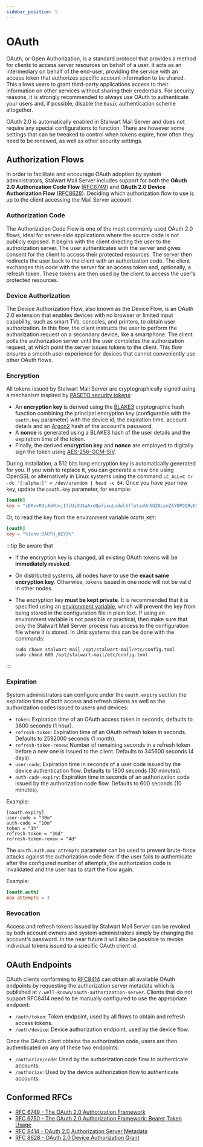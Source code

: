 ```yaml
---
sidebar_position: 5
---
```


# OAuth

OAuth, or Open Authorization, is a standard protocol that provides a method for clients to access server resources on behalf of a user. It acts as an intermediary on behalf of the end-user, providing the service with an access token that authorizes specific account information to be shared. This allows users to grant third-party applications access to their information on other services without sharing their credentials. For security reasons, it is strongly recommended to always use OAuth to
authenticate your users and, if possible, disable the ``Basic`` authentication scheme altogether.

OAuth 2.0 is automatically enabled in Stalwart Mail Server and does not require any special configurations to function. There are however some settings that can be tweaked to control when tokens expire, how often they need to be renewed, as well as other security settings.

## Authorization Flows

In order to facilitate and encourage OAuth adoption by system administrators, Stalwart Mail Server includes support for both the __OAuth 2.0 Authorization Code Flow__ ([RFC6749](https://www.rfc-editor.org/rfc/rfc6749.html)) and 
__OAuth 2.0 Device Authorization Flow__ ([RFC8628](https://www.rfc-editor.org/rfc/rfc8628)). Deciding which authorization flow to use is up to the client accessing the Mail Server account.

### Authorization Code

The Authorization Code Flow is one of the most commonly used OAuth 2.0 flows, ideal for server-side applications where the source code is not publicly exposed. It begins with the client directing the user to the authorization server. The user authenticates with the server and gives consent for the client to access their protected resources. The server then redirects the user back to the client with an authorization code. The client exchanges this code with the server for an access token and, optionally, a refresh token. These tokens are then used by the client to access the user's protected resources.

### Device Authorization

The Device Authorization Flow, also known as the Device Flow, is an OAuth 2.0 extension that enables devices with no browser or limited input capability, such as smart TVs, consoles, and printers, to obtain user authorization. In this flow, the client instructs the user to perform the authorization request on a secondary device, like a smartphone. The client polls the authorization server until the user completes the authorization request, at which point the server issues tokens to the client. This flow ensures a smooth user experience for devices that cannot conveniently use other OAuth flows.

### Encryption

All tokens issued by Stalwart Mail Server are cryptographically signed using a mechanism inspired by [PASETO security tokens](https://paseto.io/):

- An **encryption key** is derived using the [BLAKE3](https://en.wikipedia.org/wiki/BLAKE_(hash_function)#BLAKE3) cryptographic hash function combining the principal encryption key (configurable with the `oauth.key` parameter) with the device id, the expiration time, account details and an [Argon2](https://en.wikipedia.org/wiki/Argon2) hash of the account's password.
- A **nonce** is generated using a BLAKE3 hash of the user details and the expiration time of the token.
- Finally, the derived **encryption key** and **nonce** are employed to digitally sign the token using  [AES-256-GCM-SIV](https://www.rfc-editor.org/rfc/rfc8452).

During installation, a 512 bits long encryption key is automatically generated for you. If you wish to replace it, you can generate a new one using OpenSSL or alternatively in Linux systems using the
command ``LC_ALL=C tr -dc '[:alpha:]' < /dev/urandom | head -c 64``. Once you have your new key, update the ``oauth.key`` parameter, for example:

```toml
[oauth]
key = "sDRvvROsJmRUnjIfcUiDUSaAxdQpfixuLvdwlSffptaxUnSQZALenZSYUPQQByUI"
```

Or, to read the key from the environment variable `OAUTH_KEY`:

```toml
[oauth]
key = "%{env:OAUTH_KEY}%"
```

:::tip Be aware that

- If the encryption key is changed, all existing OAuth tokens will be **immediately revoked**.
- On distributed systems, all nodes have to use the **exact same encryption key**. Otherwise,
  tokens issued in one node will not be valid in other nodes.
- The encryption key **must be kept private**. It is recommended that it is specified using an [environment variable](/docs/configuration/macros), which will prevent the key from being stored in the configuration file in plain text.
  If using an environment variable is not possible or practical, then make sure that only the Stalwart Mail Server process
  has access to the configuration file where it is stored. In Unix systems this can be done
  with the commands:
  
   ```
   sudo chown stalwart-mail /opt/stalwart-mail/etc/config.toml
   sudo chmod 600 /opt/stalwart-mail/etc/config.toml
   ``` 

:::

### Expiration

System administrators can configure under the `oauth.expiry` section the expiration time of both access and refresh tokens as well as the authorization codes issued to users and devices:

- ``token``: Expiration time of an OAuth access token in seconds, defaults to 3600 seconds (1 hour).
- ``refresh-token``: Expiration time of an OAuth refresh token in seconds. Defaults to 2592000 seconds (1 month).
- ``refresh-token-renew``:  Number of remaining seconds in a refresh token before a new one is issued to the client. Defaults to 345600 seconds (4 days).
- ``user-code``: Expiration time in seconds of a user code issued by the device authentication flow. Defaults to 1800 seconds (30 minutes).
- ``auth-code-expiry``: Expiration time in seconds of an authorization code issued by the authorization code flow. Defaults to 600 seconds (10 minutes).

Example:

```
[oauth.expiry]
user-code = "30m"
auth-code = "10m"
token = "1h"
refresh-token = "30d"
refresh-token-renew = "4d"
```

The `oauth.auth.max-attempts` parameter can be used to prevent brute-force attacks against the authorization code flow. If the user fails to authenticate after the configured number of attempts, the authorization code is invalidated and the user has to start the flow again.

Example:

```toml
[oauth.auth]
max-attempts = 3
```

### Revocation

Access and refresh tokens issued by Stalwart Mail Server can be revoked by both account owners and system administrators simply by changing the account's password.
In the near future it will also be possible to revoke individual tokens issued to a specific OAuth client id.

## OAuth Endpoints

OAuth clients conforming to [RFC8414](https://www.rfc-editor.org/rfc/rfc8414.html) can obtain all available OAuth endpoints by requesting the authorization server metadata which is published at ``/.well-known/oauth-authorization-server``. Clients that do not support RFC8414 need to be manually configured to use the appropriate endpoint:

- ``/auth/token``: Token endpoint, used by all flows to obtain and refresh access tokens.
- ``/auth/device``: Device authorization endpoint, used by the device flow.

Once the OAuth client obtains the authorization code, users are then authenticated on any of these two endpoints:

- ``/authorize/code``: Used by the authorization code flow to authenticate accounts.
- ``/authorize``: Used by the device authorization flow to authenticate accounts.

## Conformed RFCs

- [RFC 6749 - The OAuth 2.0 Authorization Framework](https://www.rfc-editor.org/rfc/rfc6749.html)
- [RFC 6750 - The OAuth 2.0 Authorization Framework: Bearer Token Usage](https://datatracker.ietf.org/doc/html/rfc6750)
- [RFC 8414 - OAuth 2.0 Authorization Server Metadata](https://www.rfc-editor.org/rfc/rfc8414.html)
- [RFC 8628 - OAuth 2.0 Device Authorization Grant](https://www.rfc-editor.org/rfc/rfc8628)

